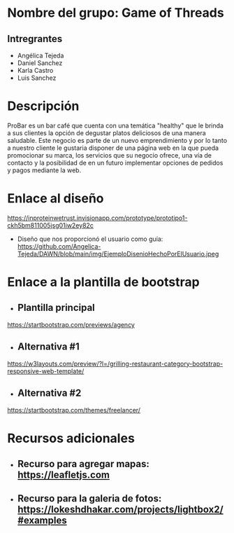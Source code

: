 # Nombre del grupo: Game of Threads

## Intregrantes

- Angélica Tejeda
- Daniel Sanchez 
- Karla Castro
- Luis Sanchez

# Descripción

  ProBar es un bar café que cuenta con una temática "healthy" que le brinda a sus clientes 
  la opción de degustar platos deliciosos de una manera saludable. Este negocio es parte de un nuevo
  emprendimiento y por lo tanto a nuestro cliente le gustaria disponer de una página web 
  en la que pueda promocionar su marca, los servicios que su negocio ofrece, una vía de contacto y la posibilidad de 
  en un futuro implementar opciones de pedidos y pagos mediante la web.

# Enlace al diseño

https://inproteinwetrust.invisionapp.com/prototype/prototipo1-ckh5bm811005jsg01iw2ey82c

  - Diseño que nos proporcionó el usuario como guía: https://github.com/Angelica-Tejeda/DAWN/blob/main/img/EjemploDisenioHechoPorElUsuario.jpeg


# Enlace a la plantilla de bootstrap

- ## Plantilla principal
https://startbootstrap.com/previews/agency


- ## Alternativa #1

https://w3layouts.com/preview/?l=/grilling-restaurant-category-bootstrap-responsive-web-template/


- ## Alternativa #2
https://startbootstrap.com/themes/freelancer/

# Recursos adicionales

  - ## Recurso para agregar mapas: https://leafletjs.com
  - ## Recurso para la galeria de fotos: https://lokeshdhakar.com/projects/lightbox2/#examples
